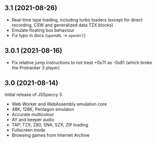 3.1 (2021-08-26)
----------------

* Real-time tape loading, including turbo loaders (except for direct recording, CSW and generalized data TZX blocks)
* Emulate floating bus behaviour
* Fix typo in docs (`openURL` -> `openUrl`)


3.0.1 (2021-08-16)
------------------

* Fix relative jump instructions to not treat +0x7f as -0x81 (which broke the Protracker 3 player)


3.0 (2021-08-14)
----------------

Initial release of JSSpeccy 3.

* Web Worker and WebAssembly emulation core
* 48K, 128K, Pentagon emulaton
* Accurate multicolour
* AY and beeper audio
* TAP, TZX, Z80, SNA, SZX, ZIP loading
* Fullscreen mode
* Browsing games from Internet Archive
